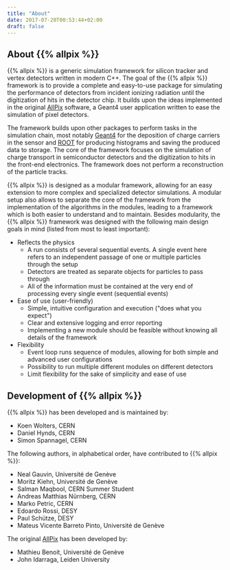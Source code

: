```yaml
---
title: "About"
date: 2017-07-20T00:53:44+02:00
draft: false
---
```


## About {{% allpix %}}

{{% allpix %}} is a generic simulation framework for silicon tracker and vertex detectors written in modern C++. The goal of the {{% allpix %}} framework is to provide a complete and easy-to-use package for simulating the performance of detectors from incident ionizing radiation until the digitization of hits in the detector chip.
It builds upon the ideas implemented in the original  [AllPix](https://twiki.cern.ch/twiki/bin/view/Main/AllPix) software, a Geant4 user application written to ease the simulation of pixel detectors.

The framework builds upon other packages to perform tasks in the simulation chain, most notably [Geant4](https://cern.ch/geant4/) for the deposition of charge carriers in the sensor and [ROOT](https://root.cern.ch/) for producing histograms and saving the produced data to storage. The core of the framework focuses on the simulation of charge transport in semiconductor detectors and the digitization to hits in the front-end electronics. The framework does not perform a reconstruction of the particle tracks.

{{% allpix %}} is designed as a modular framework, allowing for an easy extension to more complex and specialized detector simulations. A modular setup also allows to separate the core of the framework from the implementation of the algorithms in the modules, leading to a framework which is both easier to understand and to maintain. Besides modularity, the {{% allpix %}} framework was designed with the following main design goals in mind (listed from most to least important):

* Reflects the physics
  * A run consists of several sequential events. A single event here refers to an independent passage of one or multiple particles through the setup
  * Detectors are treated as separate objects for particles to pass through
  * All of the information must be contained at the very end of processing every single event (sequential events)
* Ease of use (user-friendly)
  * Simple, intuitive configuration and execution ("does what you expect")
  * Clear and extensive logging and error reporting
  * Implementing a new module should be feasible without knowing all details of the framework
* Flexibility
  * Event loop runs sequence of modules, allowing for both simple and advanced user configurations
  * Possibility to run multiple different modules on different detectors
  * Limit flexibility for the sake of simplicity and ease of use


## Development of {{% allpix %}}

{{% allpix %}} has been developed and is maintained by:

* Koen Wolters, CERN
* Daniel Hynds, CERN
* Simon Spannagel, CERN

The following authors, in alphabetical order, have contributed to {{% allpix %}}:

* Neal Gauvin, Université de Genève
* Moritz Kiehn, Université de Genève
* Salman Maqbool, CERN Summer Student
* Andreas Matthias Nürnberg, CERN
* Marko Petric, CERN
* Edoardo Rossi, DESY
* Paul Schütze, DESY
* Mateus Vicente Barreto Pinto, Université de Genève

The original [AllPix](https://twiki.cern.ch/twiki/bin/view/Main/AllPix) has been developed by:

* Mathieu Benoit, Université de Genève
* John Idarraga, Leiden University
